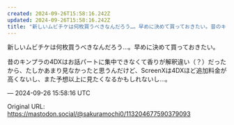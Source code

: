 ```yaml
---
created: 2024-09-26T15:58:16.242Z
updated: 2024-09-26T15:58:16.242Z
title: "新しいムビチケは何枚買うべきなんだろう…。早めに決めて買っておきたい。昔のキンプラの4DXはお話パートに集中できなくて香りが解釈違い（？）だったから、たしかあま[...]"
---
```


<p>新しいムビチケは何枚買うべきなんだろう…。早めに決めて買っておきたい。</p><p>昔のキンプラの4DXはお話パートに集中できなくて香りが解釈違い（？）だったから、たしかあまり見なかったと思うんだけど、ScreenXは4DXほど追加料金が高くないし、また予想以上に見たくなるかもしれないし…。</p>

&mdash; 2024-09-26 15:58:16 UTC

Original URL: https://mastodon.social/@sakuramochi0/113204677590379093
